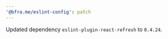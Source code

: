 ```yaml
---
'@bfra.me/eslint-config': patch
---
```


Updated dependency `eslint-plugin-react-refresh` to `0.4.24`.
